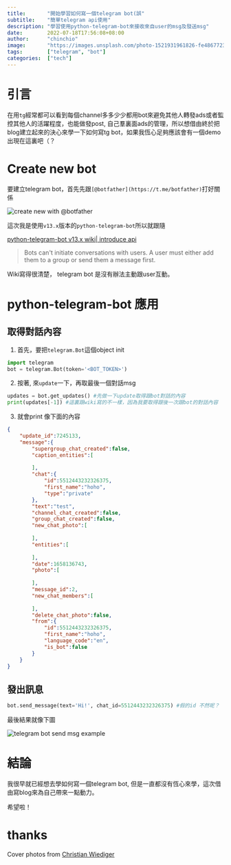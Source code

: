 ```yaml
---
title:       "開始學習如何寫一個telegram bot(誤"
subtitle:    "簡單telegram api使用"
description: "學習使用python-telegram-bot來接收來自user的msg及發送msg"
date:        2022-07-18T17:56:08+08:00
author:      "chinchio"
image:       "https://images.unsplash.com/photo-1521931961826-fe48677230a5?ixlib=rb-1.2.1&ixid=MnwxMjA3fDB8MHxwaG90by1wYWdlfHx8fGVufDB8fHx8&auto=format&fit=crop&w=1470&q=80"
tags:        ["telegram", "bot"]
categories:  ["tech"]
---
```


# 引言
在用`tg`經常都可以看到每個channel多多少少都用bot來避免其他人轉發ads或者監控其他人的活躍程度，也能做發post, 自己羣裏面ads的管理，所以想借由終於把blog建立起來的決心來學一下如何寫tg bot，如果我恆心足夠應該會有一個demo出現在這裏吧（？

# Create new bot
要建立telegram bot，首先先跟`[@botfather](https://t.me/botfather)`打好關係

![create new with @botfather](https://i.imgur.com/j1LGm8A.png)

這次我是使用`v13.x`版本的`python-telegram-bot`所以就跟隨

[python-telegram-bot v13.x wiki| introduce api](https://github.com/python-telegram-bot/v13.x-wiki/wiki/Introduction-to-the-API)

> Bots can't initiate conversations with users. A user must either add them to a group or send them a message first.

Wiki寫得很清楚， telegram bot 是沒有辦法主動跟user互動。

# python-telegram-bot 應用

## 取得對話內容

1. 首先，要把`telegram.Bot`這個object init

```python
import telegram
bot = telegram.Bot(token='<BOT_TOKEN>')
```

2. 按著, 來`update`一下，再取最後一個對話msg
```python
updates = bot.get_updates() #先做一下update取得跟bot對話的內容
print(updates[-1]) #這裏跟wiki寫的不一樣，因為我要取得跟後一次跟bot的對話內容
```

3. 就會print 像下面的內容
```json
{
    "update_id":7245133,
    "message":{
        "supergroup_chat_created":false,
        "caption_entities":[
            
        ],
        "chat":{
            "id":5512443232326375,
            "first_name":"hoho",
            "type":"private"
        },
        "text":"test",
        "channel_chat_created":false,
        "group_chat_created":false,
        "new_chat_photo":[
            
        ],
        "entities":[
            
        ],
        "date":1658136743,
        "photo":[
            
        ],
        "message_id":2,
        "new_chat_members":[
            
        ],
        "delete_chat_photo":false,
        "from":{
            "id":5512443232326375,
            "first_name":"hoho",
            "language_code":"en",
            "is_bot":false
        }
    }
}
```

## 發出訊息
```python
bot.send_message(text='Hi!', chat_id=5512443232326375) #假的id 不然呢？
```

最後結果就像下圖

![telegram bot send msg example](https://i.imgur.com/MuqYRZK.png)


# 結論
我很早就已經想去學如何寫一個telegram bot, 但是一直都沒有恆心來學，這次借由寫blog來為自己帶來一點動力。

希望啦！

# thanks
Cover photos from [Christian Wiediger](https://unsplash.com/photos/GWkioAj5aB4)
